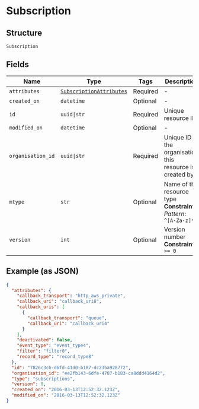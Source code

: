 
# Subscription

## Structure

`Subscription`

## Fields

| Name | Type | Tags | Description |
|  --- | --- | --- | --- |
| `attributes` | [`SubscriptionAttributes`](../../doc/models/subscription-attributes.md) | Required | - |
| `created_on` | `datetime` | Optional | - |
| `id` | `uuid\|str` | Required | Unique resource ID |
| `modified_on` | `datetime` | Optional | - |
| `organisation_id` | `uuid\|str` | Required | Unique ID of the organisation this resource is created by |
| `mtype` | `str` | Optional | Name of the resource type<br>**Constraints**: *Pattern*: `^[A-Za-z]*$` |
| `version` | `int` | Optional | Version number<br>**Constraints**: `>= 0` |

## Example (as JSON)

```json
{
  "attributes": {
    "callback_transport": "http_aws_private",
    "callback_uri": "callback_uri8",
    "callback_uris": [
      {
        "callback_transport": "queue",
        "callback_uri": "callback_uri4"
      }
    ],
    "deactivated": false,
    "event_type": "event_type4",
    "filter": "filter0",
    "record_type": "record_type8"
  },
  "id": "7826c3cb-d6fd-41d0-b187-dc23ba928772",
  "organisation_id": "ee2fb143-6dfe-4787-b183-ca8ddd4164d2",
  "type": "subscriptions",
  "version": 0,
  "created_on": "2016-03-13T12:52:32.123Z",
  "modified_on": "2016-03-13T12:52:32.123Z"
}
```

